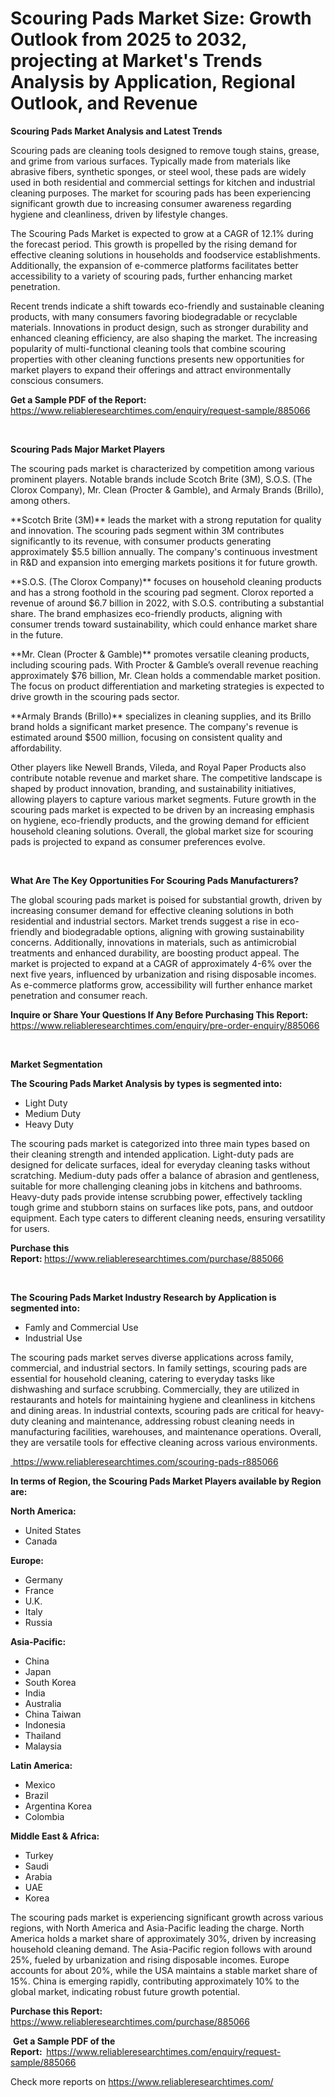 <p><h1>Scouring Pads Market Size: Growth Outlook from 2025 to 2032, projecting at Market's Trends Analysis by Application, Regional Outlook, and Revenue</h1></p><p><strong>Scouring Pads Market Analysis and Latest Trends</strong></p>
<p><p>Scouring pads are cleaning tools designed to remove tough stains, grease, and grime from various surfaces. Typically made from materials like abrasive fibers, synthetic sponges, or steel wool, these pads are widely used in both residential and commercial settings for kitchen and industrial cleaning purposes. The market for scouring pads has been experiencing significant growth due to increasing consumer awareness regarding hygiene and cleanliness, driven by lifestyle changes.</p><p>The Scouring Pads Market is expected to grow at a CAGR of 12.1% during the forecast period. This growth is propelled by the rising demand for effective cleaning solutions in households and foodservice establishments. Additionally, the expansion of e-commerce platforms facilitates better accessibility to a variety of scouring pads, further enhancing market penetration. </p><p>Recent trends indicate a shift towards eco-friendly and sustainable cleaning products, with many consumers favoring biodegradable or recyclable materials. Innovations in product design, such as stronger durability and enhanced cleaning efficiency, are also shaping the market. The increasing popularity of multi-functional cleaning tools that combine scouring properties with other cleaning functions presents new opportunities for market players to expand their offerings and attract environmentally conscious consumers.</p></p>
<p><strong>Get a Sample PDF of the Report:&nbsp;</strong> <a href="https://www.reliableresearchtimes.com/enquiry/request-sample/885066?utm_campaign=2040&utm_medium=2&utm_source=Github&utm_content=ia&utm_term=08022025&utm_id=scouring-pads">https://www.reliableresearchtimes.com/enquiry/request-sample/885066</a></p>
<p>&nbsp;</p>
<p><strong>Scouring Pads Major Market Players</strong></p>
<p><p>The scouring pads market is characterized by competition among various prominent players. Notable brands include Scotch Brite (3M), S.O.S. (The Clorox Company), Mr. Clean (Procter & Gamble), and Armaly Brands (Brillo), among others. </p><p>**Scotch Brite (3M)** leads the market with a strong reputation for quality and innovation. The scouring pads segment within 3M contributes significantly to its revenue, with consumer products generating approximately $5.5 billion annually. The company's continuous investment in R&D and expansion into emerging markets positions it for future growth.</p><p>**S.O.S. (The Clorox Company)** focuses on household cleaning products and has a strong foothold in the scouring pad segment. Clorox reported a revenue of around $6.7 billion in 2022, with S.O.S. contributing a substantial share. The brand emphasizes eco-friendly products, aligning with consumer trends toward sustainability, which could enhance market share in the future.</p><p>**Mr. Clean (Procter & Gamble)** promotes versatile cleaning products, including scouring pads. With Procter & Gamble’s overall revenue reaching approximately $76 billion, Mr. Clean holds a commendable market position. The focus on product differentiation and marketing strategies is expected to drive growth in the scouring pads sector.</p><p>**Armaly Brands (Brillo)** specializes in cleaning supplies, and its Brillo brand holds a significant market presence. The company's revenue is estimated around $500 million, focusing on consistent quality and affordability.</p><p>Other players like Newell Brands, Vileda, and Royal Paper Products also contribute notable revenue and market share. The competitive landscape is shaped by product innovation, branding, and sustainability initiatives, allowing players to capture various market segments. Future growth in the scouring pads market is expected to be driven by an increasing emphasis on hygiene, eco-friendly products, and the growing demand for efficient household cleaning solutions. Overall, the global market size for scouring pads is projected to expand as consumer preferences evolve.</p></p>
<p>&nbsp;</p>
<p><strong>What Are The Key Opportunities For Scouring Pads Manufacturers?</strong></p>
<p><p>The global scouring pads market is poised for substantial growth, driven by increasing consumer demand for effective cleaning solutions in both residential and industrial sectors. Market trends suggest a rise in eco-friendly and biodegradable options, aligning with growing sustainability concerns. Additionally, innovations in materials, such as antimicrobial treatments and enhanced durability, are boosting product appeal. The market is projected to expand at a CAGR of approximately 4-6% over the next five years, influenced by urbanization and rising disposable incomes. As e-commerce platforms grow, accessibility will further enhance market penetration and consumer reach.</p></p>
<p><strong>Inquire or Share Your Questions If Any Before Purchasing This Report:</strong> <a href="https://www.reliableresearchtimes.com/enquiry/pre-order-enquiry/885066?utm_campaign=2040&utm_medium=2&utm_source=Github&utm_content=ia&utm_term=08022025&utm_id=scouring-pads">https://www.reliableresearchtimes.com/enquiry/pre-order-enquiry/885066</a></p>
<p>&nbsp;</p>
<p><strong>Market Segmentation</strong></p>
<p><strong>The Scouring Pads Market Analysis by types is segmented into:</strong></p>
<p><ul><li>Light Duty</li><li>Medium Duty</li><li>Heavy Duty</li></ul></p>
<p><p>The scouring pads market is categorized into three main types based on their cleaning strength and intended application. Light-duty pads are designed for delicate surfaces, ideal for everyday cleaning tasks without scratching. Medium-duty pads offer a balance of abrasion and gentleness, suitable for more challenging cleaning jobs in kitchens and bathrooms. Heavy-duty pads provide intense scrubbing power, effectively tackling tough grime and stubborn stains on surfaces like pots, pans, and outdoor equipment. Each type caters to different cleaning needs, ensuring versatility for users.</p></p>
<p><strong>Purchase this Report:&nbsp;</strong><a href="https://www.reliableresearchtimes.com/purchase/885066?utm_campaign=2040&utm_medium=2&utm_source=Github&utm_content=ia&utm_term=08022025&utm_id=scouring-pads">https://www.reliableresearchtimes.com/purchase/885066</a></p>
<p>&nbsp;</p>
<p><strong>The Scouring Pads Market Industry Research by Application is segmented into:</strong></p>
<p><ul><li>Famly and Commercial Use</li><li>Industrial Use</li></ul></p>
<p><p>The scouring pads market serves diverse applications across family, commercial, and industrial sectors. In family settings, scouring pads are essential for household cleaning, catering to everyday tasks like dishwashing and surface scrubbing. Commercially, they are utilized in restaurants and hotels for maintaining hygiene and cleanliness in kitchens and dining areas. In industrial contexts, scouring pads are critical for heavy-duty cleaning and maintenance, addressing robust cleaning needs in manufacturing facilities, warehouses, and maintenance operations. Overall, they are versatile tools for effective cleaning across various environments.</p></p>
<p><a href="https://www.reliableresearchtimes.com/scouring-pads-r885066?utm_campaign=2040&utm_medium=2&utm_source=Github&utm_content=ia&utm_term=08022025&utm_id=scouring-pads">&nbsp;https://www.reliableresearchtimes.com/scouring-pads-r885066</a></p>
<p><strong>In terms of Region, the Scouring Pads Market Players available by Region are:</strong></p>
<p>
    <p> <strong> North America: </strong>
        <ul>
            <li>United States</li>
            <li>Canada</li>
        </ul>
        </p> 
    <p> <strong> Europe: </strong>
        <ul>
            <li>Germany</li>
            <li>France</li>
            <li>U.K.</li>
            <li>Italy</li>
            <li>Russia</li>
        </ul>
        </p> 
    <p> <strong> Asia-Pacific: </strong>
        <ul>
            <li>China</li>
            <li>Japan</li>
            <li>South Korea</li>
            <li>India</li>
            <li>Australia</li>
            <li>China Taiwan</li>
            <li>Indonesia</li>
            <li>Thailand</li>
            <li>Malaysia</li>
        </ul>
        </p> 
    <p> <strong> Latin America: </strong>
        <ul>
            <li>Mexico</li>
            <li>Brazil</li>
            <li>Argentina Korea</li>
            <li>Colombia</li>
        </ul>
        </p> 
    <p> <strong> Middle East & Africa: </strong>
        <ul>
            <li>Turkey</li>
            <li>Saudi</li>
            <li>Arabia</li>
            <li>UAE</li>
            <li>Korea</li>
        </ul>
    </p>
    </p>
<p><p>The scouring pads market is experiencing significant growth across various regions, with North America and Asia-Pacific leading the charge. North America holds a market share of approximately 30%, driven by increasing household cleaning demand. The Asia-Pacific region follows with around 25%, fueled by urbanization and rising disposable incomes. Europe accounts for about 20%, while the USA maintains a stable market share of 15%. China is emerging rapidly, contributing approximately 10% to the global market, indicating robust future growth potential.</p></p>
<p><strong>Purchase this Report: </strong><a href="https://www.reliableresearchtimes.com/purchase/885066?utm_campaign=2040&utm_medium=2&utm_source=Github&utm_content=ia&utm_term=08022025&utm_id=scouring-pads">https://www.reliableresearchtimes.com/purchase/885066</a></p>
<p>&nbsp;<strong>Get a Sample PDF of the Report:&nbsp;&nbsp;</strong><a href="https://www.reliableresearchtimes.com/enquiry/request-sample/885066?utm_campaign=2040&utm_medium=2&utm_source=Github&utm_content=ia&utm_term=08022025&utm_id=scouring-pads">https://www.reliableresearchtimes.com/enquiry/request-sample/885066</a></p>
<p><strong></strong></p>
<p>Check more reports on <a href="https://www.reliableresearchtimes.com/?utm_campaign=2040&utm_medium=2&utm_source=Github&utm_content=ia&utm_term=08022025&utm_id=scouring-pads">https://www.reliableresearchtimes.com/</a></p>